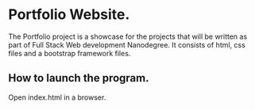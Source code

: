 # Portfolio Website.
The Portfolio project is a showcase for the projects that will be written as part of Full Stack Web development Nanodegree.
It consists of html, css files and a bootstrap framework files.

## How to launch the program.
Open index.html in a browser.
